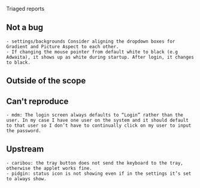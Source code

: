 Triaged reports

Not a bug 
---------
	- settings/backgrounds Consider aligning the dropdown boxes for Gradient and Picture Aspect to each other.
	- If changing the mouse pointer from default white to black (e.g Adwaita), it shows up as white during startup. After login, it changes to black.	

Outside of the scope
--------------------
	

Can't reproduce
---------------
	- mdm: The login screen always defaults to “Login” rather than the user. In my case I have one user on the system and it should default to that user so I don’t have to continually click on my user to input the password.					
	

Upstream
--------		
	- caribou: the tray button does not send the keyboard to the tray, otherwise the applet works fine.	
	- pidgin: status icon is not showing even if in the settings it’s set to always show.

